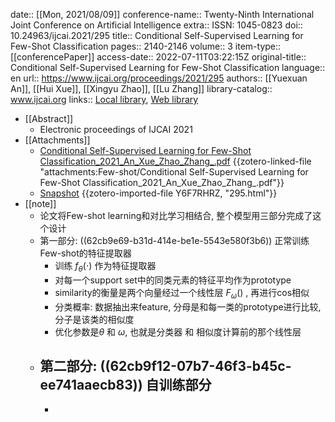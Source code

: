 date:: [[Mon, 2021/08/09]]
conference-name:: Twenty-Ninth International Joint Conference on Artificial Intelligence
extra:: ISSN: 1045-0823
doi:: 10.24963/ijcai.2021/295
title:: Conditional Self-Supervised Learning for Few-Shot Classification
pages:: 2140-2146
volume:: 3
item-type:: [[conferencePaper]]
access-date:: 2022-07-11T03:22:15Z
original-title:: Conditional Self-Supervised Learning for Few-Shot Classification
language:: en
url:: https://www.ijcai.org/proceedings/2021/295
authors:: [[Yuexuan An]], [[Hui Xue]], [[Xingyu Zhao]], [[Lu Zhang]]
library-catalog:: www.ijcai.org
links:: [Local library](zotero://select/library/items/N3PBV23T), [Web library](https://www.zotero.org/users/9034808/items/N3PBV23T)

- [[Abstract]]
	- Electronic proceedings of IJCAI 2021
- [[Attachments]]
	- [Conditional Self-Supervised Learning for Few-Shot Classification_2021_An_Xue_Zhao_Zhang_.pdf](zotero://select/library/items/RBVAQ7EP) {{zotero-linked-file "attachments:Few-shot/Conditional Self-Supervised Learning for Few-Shot Classification_2021_An_Xue_Zhao_Zhang_.pdf"}}
	- [Snapshot](https://www.ijcai.org/proceedings/2021/295) {{zotero-imported-file Y6F7RHRZ, "295.html"}}
- [[note]]
	- 论文将Few-shot learning和对比学习相结合, 整个模型用三部分完成了这个设计
	- 第一部分: ((62cb9e69-b31d-414e-be1e-5543e580f3b6)) 正常训练Few-shot的特征提取器
		- 训练 $f_\theta(\cdot)$ 作为特征提取器
		- 对每一个support set中的同类元素的特征平均作为prototype
		- similarity的衡量是两个向量经过一个线性层 $F_\omega()$ , 再进行cos相似
		- 分类概率: 数据抽出来feature, 分母是和每一类的prototype进行比较, 分子是该类的相似度
		- 优化参数是$\theta$ 和 $\omega$, 也就是分类器 和 相似度计算前的那个线性层
	- 第二部分: ((62cb9f12-07b7-46f3-b45c-ee741aaecb83)) 自训练部分
		-
		-